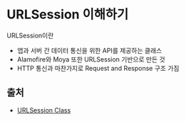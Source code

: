 # URLSession 이해하기

URLSession이란
- 앱과 서버 간 데이터 통신을 위한 API를 제공하는 클래스
- Alamofire와 Moya 또한 URLSession 기반으로 만든 것 
- HTTP 통신과 마찬가지로 Request and Response 구조 가짐



## 출처
- [URLSession Class](https://developer.apple.com/documentation/foundation/urlsession)